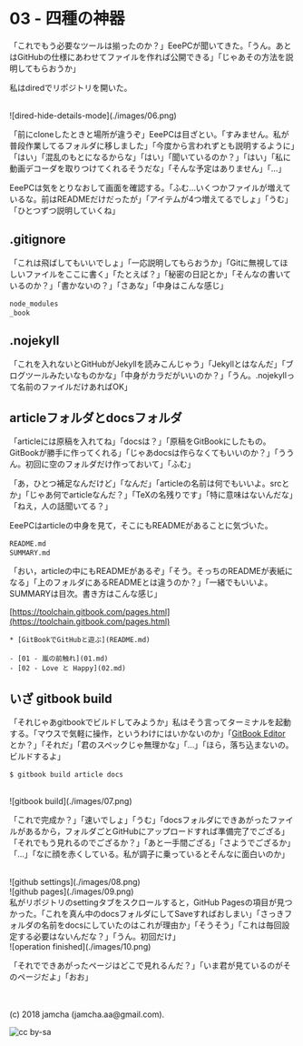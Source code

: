 

# 03 - 四種の神器

「これでもう必要なツールは揃ったのか？」EeePCが聞いてきた。「うん。あとはGitHubの仕様にあわせてファイルを作れば公開できる」「じゃあその方法を説明してもらおうか」  

私はdiredでリポジトリを開いた。  

<br>  
![dired-hide-details-mode](./images/06.png)  

「前にcloneしたときと場所が違うぞ」EeePCは目ざとい。「すみません。私が普段作業してるフォルダに移しました」「今度から言われずとも説明するように」「はい」「混乱のもとになるからな」「はい」「聞いているのか？」「はい」「私に動画デコーダを取りつけてくれるそうだな」「そんな予定はありません」「…」  

EeePCは気をとりなおして画面を確認する。「ふむ…いくつかファイルが増えているな。前はREADMEだけだったが」「アイテムが4つ増えてるでしょ」「うむ」「ひとつずつ説明していくね」  


## .gitignore

「これは飛ばしてもいいでしょ」「一応説明してもらおうか」「Gitに無視してほしいファイルをここに書く」「たとえば？」「秘密の日記とか」「そんなの書いているのか？」「書かないの？」「さあな」「中身はこんな感じ」  

    node_modules
    _book


## .nojekyll

「これを入れないとGitHubがJekyllを読みこんじゃう」「Jekyllとはなんだ」「ブログツールみたいなものかな」「中身がカラだがいいのか？」「うん。.nojekyllって名前のファイルだけあればOK」  


## articleフォルダとdocsフォルダ

「articleには原稿を入れてね」「docsは？」「原稿をGitBookにしたもの。GitBookが勝手に作ってくれる」「じゃあdocsは作らなくてもいいのか？」「ううん。初回に空のフォルダだけ作っておいて」「ふむ」  

「あ，ひとつ補足なんだけど」「なんだ」「articleの名前は何でもいいよ。srcとか」「じゃあ何でarticleなんだ？」「TeXの名残りです」「特に意味はないんだな」「ねえ，人の話聞いてる？」  

EeePCはarticleの中身を見て，そこにもREADMEがあることに気づいた。  

    README.md
    SUMMARY.md

「おい，articleの中にもREADMEがあるぞ」「そう。そっちのREADMEが表紙になる」「上のフォルダにあるREADMEとは違うのか？」「一緒でもいいよ。SUMMARYは目次。書き方はこんな感じ」  

[https://toolchain.gitbook.com/pages.html](https://toolchain.gitbook.com/pages.html)  

    * [GitBookでGitHubと遊ぶ](README.md)
    
    - [01 - 嵐の前触れ](01.md)
    - [02 - Love と Happy](02.md)


## いざ gitbook build

「それじゃあgitbookでビルドしてみようか」私はそう言ってターミナルを起動する。「マウスで気軽に操作，というわけにはいかないのか」「[GitBook Editor](https://legacy.gitbook.com/editor) とか？」「それだ」「君のスペックじゃ無理かな」「…」「ほら，落ち込まないの。ビルドするよ」  

    $ gitbook build article docs

<br>  
![gitbook build](./images/07.png)  

「これで完成か？」「速いでしょ」「うむ」「docsフォルダにできあがったファイルがあるから，フォルダごとGitHubにアップロードすれば準備完了でござる」「それでもう見れるのでござるか？」「あと一手間ござる」「さようでござるか」「…」「なに顔を赤くしている。私が調子に乗っているとそんなに面白いのか」  

<br>  
![github settings](./images/08.png)  

<br>  
![github pages](./images/09.png)  

<br>  
私がリポジトリのsettingタブをスクロールすると，GitHub Pagesの項目が見つかった。「これを真ん中のdocsフォルダにしてSaveすればおしまい」「さっきフォルダの名前をdocsにしていたのはこれが理由か」「そうそう」「これは毎回設定する必要はないんだな？」「うん。初回だけ」  

<br>  
![operation finished](./images/10.png)  

「それでできあがったページはどこで見れるんだ？」「いま君が見ているのがそのページだよ」「おお」  

<br>  
<br>  
(c) 2018 jamcha (jamcha.aa@gmail.com).  

![cc by-sa](https://i.creativecommons.org/l/by-sa/4.0/88x31.png)  

